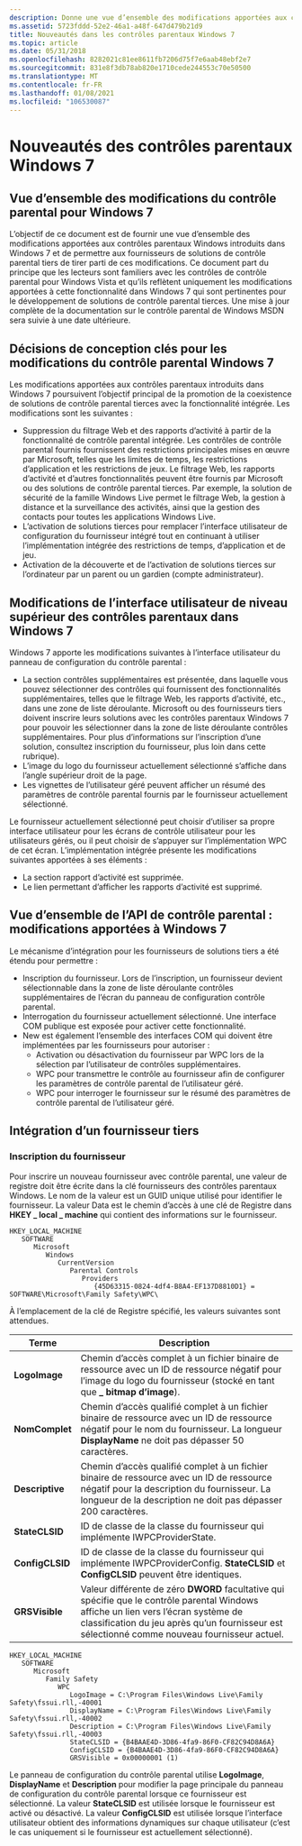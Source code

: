 ```yaml
---
description: Donne une vue d’ensemble des modifications apportées aux contrôles parentaux Windows introduits dans Windows 7.
ms.assetid: 5723fddd-52e2-46a1-a48f-647d479b21d9
title: Nouveautés dans les contrôles parentaux Windows 7
ms.topic: article
ms.date: 05/31/2018
ms.openlocfilehash: 8282021c81ee8611fb7206d75f7e6aab48ebf2e7
ms.sourcegitcommit: 831e8f3db78ab820e1710cede244553c70e50500
ms.translationtype: MT
ms.contentlocale: fr-FR
ms.lasthandoff: 01/08/2021
ms.locfileid: "106530087"
---
```

# <a name="whats-new-in-windows-7-parental-controls"></a>Nouveautés des contrôles parentaux Windows 7

## <a name="overview-of-parental-controls-changes-for-windows-7"></a>Vue d’ensemble des modifications du contrôle parental pour Windows 7

L’objectif de ce document est de fournir une vue d’ensemble des modifications apportées aux contrôles parentaux Windows introduits dans Windows 7 et de permettre aux fournisseurs de solutions de contrôle parental tiers de tirer parti de ces modifications. Ce document part du principe que les lecteurs sont familiers avec les contrôles de contrôle parental pour Windows Vista et qu’ils reflètent uniquement les modifications apportées à cette fonctionnalité dans Windows 7 qui sont pertinentes pour le développement de solutions de contrôle parental tierces. Une mise à jour complète de la documentation sur le contrôle parental de Windows MSDN sera suivie à une date ultérieure.

## <a name="key-design-decisions-for-windows-7-parental-control-changes"></a>Décisions de conception clés pour les modifications du contrôle parental Windows 7

Les modifications apportées aux contrôles parentaux introduits dans Windows 7 poursuivent l’objectif principal de la promotion de la coexistence de solutions de contrôle parental tierces avec la fonctionnalité intégrée. Les modifications sont les suivantes :

-   Suppression du filtrage Web et des rapports d’activité à partir de la fonctionnalité de contrôle parental intégrée. Les contrôles de contrôle parental fournis fournissent des restrictions principales mises en œuvre par Microsoft, telles que les limites de temps, les restrictions d’application et les restrictions de jeux. Le filtrage Web, les rapports d’activité et d’autres fonctionnalités peuvent être fournis par Microsoft ou des solutions de contrôle parental tierces. Par exemple, la solution de sécurité de la famille Windows Live permet le filtrage Web, la gestion à distance et la surveillance des activités, ainsi que la gestion des contacts pour toutes les applications Windows Live.
-   L’activation de solutions tierces pour remplacer l’interface utilisateur de configuration du fournisseur intégré tout en continuant à utiliser l’implémentation intégrée des restrictions de temps, d’application et de jeu.
-   Activation de la découverte et de l’activation de solutions tierces sur l’ordinateur par un parent ou un gardien (compte administrateur).

## <a name="parental-controls-top-level-user-interface-changes-in-windows-7"></a>Modifications de l’interface utilisateur de niveau supérieur des contrôles parentaux dans Windows 7

Windows 7 apporte les modifications suivantes à l’interface utilisateur du panneau de configuration du contrôle parental :

-   La section contrôles supplémentaires est présentée, dans laquelle vous pouvez sélectionner des contrôles qui fournissent des fonctionnalités supplémentaires, telles que le filtrage Web, les rapports d’activité, etc., dans une zone de liste déroulante. Microsoft ou des fournisseurs tiers doivent inscrire leurs solutions avec les contrôles parentaux Windows 7 pour pouvoir les sélectionner dans la zone de liste déroulante contrôles supplémentaires. Pour plus d’informations sur l’inscription d’une solution, consultez inscription du fournisseur, plus loin dans cette rubrique).
-   L’image du logo du fournisseur actuellement sélectionné s’affiche dans l’angle supérieur droit de la page.
-   Les vignettes de l’utilisateur géré peuvent afficher un résumé des paramètres de contrôle parental fournis par le fournisseur actuellement sélectionné.

Le fournisseur actuellement sélectionné peut choisir d’utiliser sa propre interface utilisateur pour les écrans de contrôle utilisateur pour les utilisateurs gérés, ou il peut choisir de s’appuyer sur l’implémentation WPC de cet écran. L’implémentation intégrée présente les modifications suivantes apportées à ses éléments :

-   La section rapport d’activité est supprimée.
-   Le lien permettant d’afficher les rapports d’activité est supprimé.

## <a name="parental-controls-api-overview-windows-7-changes"></a>Vue d’ensemble de l’API de contrôle parental : modifications apportées à Windows 7

Le mécanisme d’intégration pour les fournisseurs de solutions tiers a été étendu pour permettre :

-   Inscription du fournisseur. Lors de l’inscription, un fournisseur devient sélectionnable dans la zone de liste déroulante contrôles supplémentaires de l’écran du panneau de configuration contrôle parental.
-   Interrogation du fournisseur actuellement sélectionné. Une interface COM publique est exposée pour activer cette fonctionnalité.
-   New est également l’ensemble des interfaces COM qui doivent être implémentées par les fournisseurs pour autoriser :
    -   Activation ou désactivation du fournisseur par WPC lors de la sélection par l’utilisateur de contrôles supplémentaires.
    -   WPC pour transmettre le contrôle au fournisseur afin de configurer les paramètres de contrôle parental de l’utilisateur géré.
    -   WPC pour interroger le fournisseur sur le résumé des paramètres de contrôle parental de l’utilisateur géré.

## <a name="third-party-provider-integration"></a>Intégration d’un fournisseur tiers

### <a name="provider-registration"></a>Inscription du fournisseur

Pour inscrire un nouveau fournisseur avec contrôle parental, une valeur de registre doit être écrite dans la clé fournisseurs des contrôles parentaux Windows. Le nom de la valeur est un GUID unique utilisé pour identifier le fournisseur. La valeur Data est le chemin d’accès à une clé de Registre dans **HKEY \_ local \_ machine** qui contient des informations sur le fournisseur.

```
HKEY_LOCAL_MACHINE
   SOFTWARE
      Microsoft
         Windows
            CurrentVersion
               Parental Controls
                  Providers
                     {45D63315-0824-4df4-B8A4-EF137D8810D1} = SOFTWARE\Microsoft\Family Safety\WPC\
```

À l’emplacement de la clé de Registre spécifié, les valeurs suivantes sont attendues.



| Terme                                                                                                                 | Description                                                                                                                                                                                             |
|----------------------------------------------------------------------------------------------------------------------|---------------------------------------------------------------------------------------------------------------------------------------------------------------------------------------------------------|
| <span id="LogoImage"></span><span id="logoimage"></span><span id="LOGOIMAGE"></span>**LogoImage**<br/>         | Chemin d’accès complet à un fichier binaire de ressource avec un ID de ressource négatif pour l’image du logo du fournisseur (stocké en tant que **\_ bitmap d’image**).<br/>                                                        |
| <span id="DisplayName"></span><span id="displayname"></span><span id="DISPLAYNAME"></span>**NomComplet**<br/> | Chemin d’accès qualifié complet à un fichier binaire de ressource avec un ID de ressource négatif pour le nom du fournisseur. La longueur **DisplayName** ne doit pas dépasser 50 caractères.<br/>                                       |
| <span id="Description"></span><span id="description"></span><span id="DESCRIPTION"></span>**Descriptive**<br/> | Chemin d’accès qualifié complet à un fichier binaire de ressource avec un ID de ressource négatif pour la description du fournisseur. La longueur de la description ne doit pas dépasser 200 caractères.<br/>                               |
| <span id="StateCLSID"></span><span id="stateclsid"></span><span id="STATECLSID"></span>**StateCLSID**<br/>     | ID de classe de la classe du fournisseur qui implémente IWPCProviderState.<br/>                                                                                                                     |
| <span id="ConfigCLSID"></span><span id="configclsid"></span><span id="CONFIGCLSID"></span>**ConfigCLSID**<br/> | ID de classe de la classe du fournisseur qui implémente IWPCProviderConfig. **StateCLSID** et **ConfigCLSID** peuvent être identiques.<br/>                                                               |
| <span id="GRSVisible"></span><span id="grsvisible"></span><span id="GRSVISIBLE"></span>**GRSVisible**<br/>     | Valeur différente de zéro **DWORD** facultative qui spécifie que le contrôle parental Windows affiche un lien vers l’écran système de classification du jeu après qu’un fournisseur est sélectionné comme nouveau fournisseur actuel.<br/> |



 

```
HKEY_LOCAL_MACHINE
   SOFTWARE
      Microsoft
         Family Safety
            WPC
               LogoImage = C:\Program Files\Windows Live\Family Safety\fssui.rll,-40001
               DisplayName = C:\Program Files\Windows Live\Family Safety\fssui.rll,-40002
               Description = C:\Program Files\Windows Live\Family Safety\fssui.rll,-40003
               StateCLSID = {B4BAAE4D-3D86-4fa9-86F0-CF82C94D8A6A}
               ConfigCLSID = {B4BAAE4D-3D86-4fa9-86F0-CF82C94D8A6A}
               GRSVisible = 0x00000001 (1)
```

Le panneau de configuration du contrôle parental utilise **LogoImage**, **DisplayName** et **Description** pour modifier la page principale du panneau de configuration du contrôle parental lorsque ce fournisseur est sélectionné. La valeur **StateCLSID** est utilisée lorsque le fournisseur est activé ou désactivé. La valeur **ConfigCLSID** est utilisée lorsque l’interface utilisateur obtient des informations dynamiques sur chaque utilisateur (c’est le cas uniquement si le fournisseur est actuellement sélectionné).

 

 




